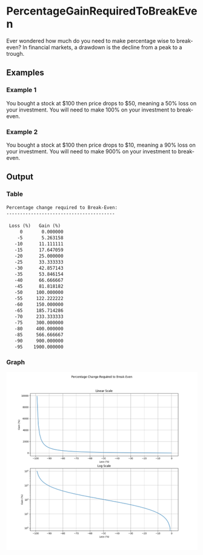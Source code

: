 # PercentageGainRequiredToBreakEven

Ever wondered how much do you need to make percentage wise to break-even?
In financial markets, a drawdown is the decline from a peak to a trough.

## Examples
### Example 1
You bought a stock at $100 then price drops to $50, meaning a 50% loss on your investment.
You will need to make 100% on your investment to break-even.

### Example 2
You bought a stock at $100 then price drops to $10, meaning a 90% loss on your investment.
You will need to make 900% on your investment to break-even.

## Output
### Table
```
Percentage change required to Break-Even:
----------------------------------------

 Loss (%)   Gain (%) 
     0       0.000000
    -5       5.263158
   -10      11.111111
   -15      17.647059
   -20      25.000000
   -25      33.333333
   -30      42.857143
   -35      53.846154
   -40      66.666667
   -45      81.818182
   -50     100.000000
   -55     122.222222
   -60     150.000000
   -65     185.714286
   -70     233.333333
   -75     300.000000
   -80     400.000000
   -85     566.666667
   -90     900.000000
   -95    1900.000000
```
### Graph
![alt text](https://github.com/samizak/PercentageGainRequiredToBreakEven/blob/main/images/output.png?raw=true)
